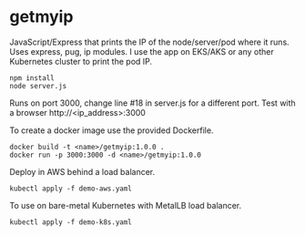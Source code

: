 # getmyip
JavaScript/Express that prints the IP of the node/server/pod where it runs. Uses express, pug, ip modules.
I use the app on EKS/AKS or any other Kubernetes cluster to print the pod IP.

```
npm install
node server.js
```

Runs on port 3000, change line #18 in server.js for a different port.
Test with a browser http://<ip_address>:3000

To create a docker image use the provided Dockerfile.
```
docker build -t <name>/getmyip:1.0.0 .
docker run -p 3000:3000 -d <name>/getmyip:1.0.0
```

Deploy in AWS behind a load balancer.
```
kubectl apply -f demo-aws.yaml
```

To use on bare-metal Kubernetes with MetalLB load balancer.
```
kubectl apply -f demo-k8s.yaml
```
